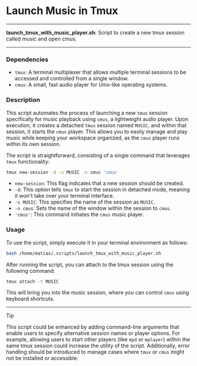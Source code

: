 # Launch Music in Tmux

---

**launch_tmux_with_music_player.sh**: Script to create a new tmux session called music and open cmus.

---

### Dependencies

- `tmux`: A terminal multiplexer that allows multiple terminal sessions to be accessed and controlled from a single window.
- `cmus`: A small, fast audio player for Unix-like operating systems.

### Description

This script automates the process of launching a new `tmux` session specifically for music playback using `cmus`, a lightweight audio player. Upon execution, it creates a detached `tmux` session named `MUSIC`, and within that session, it starts the `cmus` player. This allows you to easily manage and play music while keeping your workspace organized, as the `cmus` player runs within its own session. 

The script is straightforward, consisting of a single command that leverages `tmux` functionality:

```bash
tmux new-session -d -s MUSIC -n cmus 'cmus'
```

- `new-session`: This flag indicates that a new session should be created.
- `-d`: This option tells `tmux` to start the session in detached mode, meaning it won't take over your terminal interface.
- `-s MUSIC`: This specifies the name of the session as `MUSIC`.
- `-n cmus`: Sets the name of the window within the session to `cmus`.
- `'cmus'`: This command initiates the `cmus` music player.

### Usage

To use the script, simply execute it in your terminal environment as follows:

```bash
bash /home/matias/.scripts/launch_tmux_with_music_player.sh
```

After running the script, you can attach to the tmux session using the following command:

```bash
tmux attach -t MUSIC
```

This will bring you into the music session, where you can control `cmus` using keyboard shortcuts.

---

> [!TIP] 
> This script could be enhanced by adding command-line arguments that enable users to specify alternative session names or player options. For example, allowing users to start other players (like `mpd` or `mplayer`) within the same tmux session could increase the utility of the script. Additionally, error handling should be introduced to manage cases where `tmux` or `cmus` might not be installed or accessible.